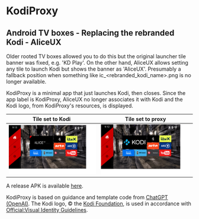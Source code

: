 # KodiProxy

## Android TV boxes - Replacing the rebranded Kodi - AliceUX

Older rooted TV boxes allowed you to do this but the original launcher tile banner was fixed, e.g. 'KD Play'. On the other hand, AliceUX allows setting any tile to launch Kodi but shows the banner as 'AliceUX'. Presumably a fallback position when something like ic_<rebranded_kodi_name>.png is no longer available.

KodiProxy is a minimal app that just launches Kodi, then closes. Since the app label is KodiProxy, AliceUX no longer associates it with Kodi and the Kodi logo, from KodiProxy's resources, is displayed.

| Tile set to Kodi ​​​​​​​                  | Tile set to proxy                            |
| :--------------------------------: | :------------------------------------------: |
| ![kodi](screenshots/kodi-tile.png) | ![kodiproxy](screenshots/kodiproxy-tile.png) |

A release APK is available [here](https://github.com/octo-org/octo-repo/releases/latest).

KodiProxy is based on guidance and template code from [ChatGPT (OpenAI)](https://chatgpt.com/). The Kodi logo, © the [Kodi Foundation](https://kodi.wiki/view/XBMC_Foundation), is used in accordance with [Official:Visual Identity Guidelines](https://kodi.wiki/view/Official:Visual_Identity_Guidelines).
